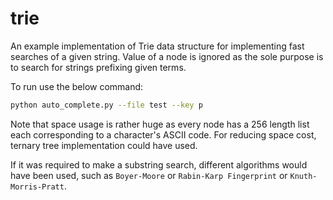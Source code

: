 # trie
An example implementation of Trie data structure for implementing fast searches of a given string.
Value of a node is ignored as the sole purpose is to search for strings prefixing given terms.

To run use the below command:
```bash
python auto_complete.py --file test --key p
```

Note that space usage is rather huge as every node has a 256 length list each corresponding to a character's ASCII code.
For reducing space cost, ternary tree implementation could have used.

If it was required to make a substring search, different algorithms would have been used, such as `Boyer-Moore` or
`Rabin-Karp Fingerprint` or `Knuth-Morris-Pratt`.